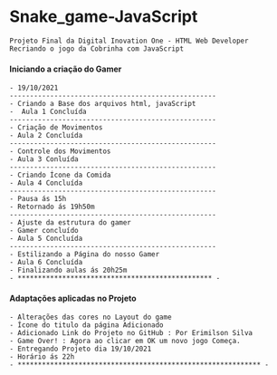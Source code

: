 # Snake_game-JavaScript
    Projeto Final da Digital Inovation One - HTML Web Developer
    Recriando o jogo da Cobrinha com JavaScript

#### Iniciando a criação do Gamer
    - 19/10/2021
    ---------------------------------------------------
    - Criando a Base dos arquivos html, javaScript
    -  Aula 1 Concluída
    ---------------------------------------------------
    - Criação de Movimentos 
    - Aula 2 Concluída
    ---------------------------------------------------
    - Controle dos Movimentos
    - Aula 3 Conluída 
    ---------------------------------------------------
    - Criando Ícone da Comida
    - Aula 4 Concluída
    ---------------------------------------------------
    - Pausa ás 15h
    - Retornado ás 19h50m
    ---------------------------------------------------
    - Ajuste da estrutura do gamer
    - Gamer concluído
    - Aula 5 Concluída
    ---------------------------------------------------
    - Estilizando a Página do nosso Gamer
    - Aula 6 Concluída
    - Finalizando aulas ás 20h25m
    - ************************************************ -

#### Adaptações aplicadas no Projeto
    - Alterações das cores no Layout do game
    - Ícone do titulo da página Adicionado
    - Adicionado Link do Projeto no GitHub : Por Erimilson Silva
    - Game Over! : Agora ao clicar em OK um novo jogo Começa.
    - Entregando Projeto dia 19/10/2021
    - Horário ás 22h
    - ************************************************************ -
